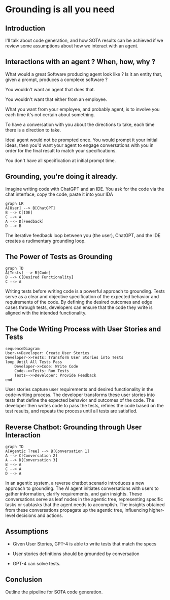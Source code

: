 # Grounding is all you need

## Introduction
I'll talk about code generation, and how SOTA results can be achieved if we review some assumptions about how we interact with an agent.

## Interactions with an agent ? When, how, why ?

What would a great Software producing agent look like ?
Is it an entity that, given a prompt, produces a complexe software ?

You wouldn't want an agent that does that.

You wouldn't want that either from an employee.

What you want from your employee, and probably agent, is to involve you each time it's not certain about something.

To have a conversation with you about the directions to take, each time there is a direction to take.

Ideal agent would not be prompted once. You would prompt it your initial ideas, then you'd want your agent to engage conversations with you in order for the final result to match your specifications.

You don't have all specification at initial prompt time.


## Grounding, you're doing it already.

Imagine writing code with ChatGPT and an IDE.
You ask for the code via the chat interface, copy the code, paste it into your IDA
```mermaid
graph LR
A[User] --> B[ChatGPT]
B --> C[IDE]
C --> A
A --> D[Feedback]
D --> B
```

The iterative feedback loop between you (the user), ChatGPT, and the IDE creates a rudimentary grounding loop.

## The Power of Tests as Grounding
```mermaid
graph TD
A[Tests] --> B[Code]
B --> C[Desired Functionality]
C --> A
```

Writing tests before writing code is a powerful approach to grounding. Tests serve as a clear and objective specification of the expected behavior and requirements of the code. By defining the desired outcomes and edge cases through tests, developers can ensure that the code they write is aligned with the intended functionality.

## The Code Writing Process with User Stories and Tests
```mermaid
sequenceDiagram
User->>Developer: Create User Stories
Developer->>Tests: Transform User Stories into Tests
loop Until All Tests Pass
    Developer->>Code: Write Code
    Code-->>Tests: Run Tests
    Tests-->>Developer: Provide Feedback
end
```

User stories capture user requirements and desired functionality in the code-writing process. The developer transforms these user stories into tests that define the expected behavior and outcomes of the code. The developer then writes code to pass the tests, refines the code based on the test results, and repeats the process until all tests are satisfied.

## Reverse Chatbot: Grounding through User Interaction
```mermaid
graph TD
A[Agentic Tree] --> B[Conversation 1]
A --> C[Conversation 2]
A --> D[Conversation 3]
B --> A
C --> A
D --> A
```

In an agentic system, a reverse chatbot scenario introduces a new approach to grounding. The AI agent initiates conversations with users to gather information, clarify requirements, and gain insights. These conversations serve as leaf nodes in the agentic tree, representing specific tasks or subtasks that the agent needs to accomplish. The insights obtained from these conversations propagate up the agentic tree, influencing higher-level decisions and actions.

## Assumptions

* Given User Stories, GPT-4 is able to write tests that match the specs

* User stories definitions should be grounded by conversation
* GPT-4 can solve tests.

## Conclusion

Outline the pipeline for SOTA code generation.